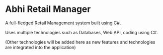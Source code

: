 # Abhi Retail Manager
A full-fledged Retail Management system built using C#.

Uses multiple technologies such as Databases, Web API, coding using C#.

(Other technologies will be added here as new features and technologies are integrated into the application)
